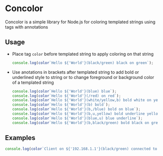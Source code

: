 # Concolor
Concolor is a simple library for Node.js for coloring templated strings using tags with annotations

## Usage
- Place tag `color` before templated string to apply coloring on that string

  ```javascript
  console.log(color`Hello ${'World'}(black/green) black on green`);
  ```
  
- Use anotations in brackets after templated string to add bold or underlined style to string or
  to change foreground or background color of a templated string
  
  ```javascript
  console.log(color`Hello ${'World'}(blue) blue`);
  console.log(color`Hello ${'World'}(/red) on red`);
  console.log(color`Hello ${'World'}(white/yellow,b) bold white on yellow`);
  console.log(color`Hello ${'World'}(b) bold`);
  console.log(color`Hello ${'World'}(b,/blue) bold on blue`);
  console.log(color`Hello ${'World'}(b,u,yellow) bold underline yellow`);
  console.log(color`Hello ${'World'}(blue,u) blue underline`);
  console.log(color`Hello ${'World'}(b,black/green) bold black on green`);
  ```

## Examples
```javascript
console.log(color`Client on ${'192.168.1.1'}(black/green) connected to ${'SERVER'}(b,red) at ${new Date().toUTCString()}(b,blue)`);
```